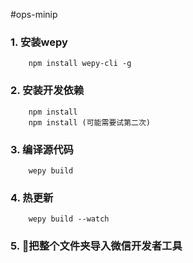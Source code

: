 #ops-minip

### 1. 安装wepy
```
    npm install wepy-cli -g
```

### 2. 安装开发依赖
```
    npm install
    npm install (可能需要试第二次)
```

### 3. 编译源代码
```
    wepy build
```

### 4. 热更新
```
    wepy build --watch
```

### 5. 把整个文件夹导入微信开发者工具
